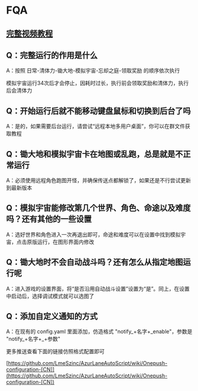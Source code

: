 # FQA

## [完整视频教程](https://www.bilibili.com/video/BV13h4y1m7VP/)

## Q：完整运行的作用是什么

A：按照 日常-清体力-锄大地-模拟宇宙-忘却之庭-领取奖励 的顺序依次执行

模拟宇宙运行34次后才会停止，因耗时过长，执行前会领取奖励和清体力，执行后会清体力

## Q：开始运行后就不能移动键盘鼠标和切换到后台了吗

A：是的，如果需要后台运行，请尝试“远程本地多用户桌面”，你可以在群文件获取教程

## Q：锄大地和模拟宇宙卡在地图或乱跑，总是就是不正常运行

A：必须使用远程角色跑图开怪，并确保传送点都解锁了，如果还是不行尝试更新到最新版本

## Q：模拟宇宙能修改第几个世界、角色、命途以及难度吗？还有其他的一些设置

A：选好世界和角色进入一次再退出即可，命途和难度可以在设置中找到模拟宇宙，点击原版运行，在图形界面内修改

## Q：锄大地时不会自动战斗吗？还有怎么从指定地图运行呢

A：进入游戏的设置界面，将“是否沿用自动战斗设置”设置为“是”。同上，在设置中启动后，选择调试模式就可以选图了

## Q：添加自定义通知的方式

A：在现有的 config.yaml 里面添加，仿造格式 "notify\_+名字+\_enable"，参数是 "notify\_+名字+\_+参数"

更多推送查看下面的链接仿照格式配置即可

[https://github.com/LmeSzinc/AzurLaneAutoScript/wiki/Onepush-configuration-[CN]](https://github.com/LmeSzinc/AzurLaneAutoScript/wiki/Onepush-configuration-[CN])